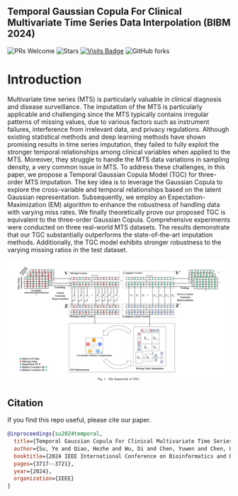 ## Temporal Gaussian Copula For Clinical Multivariate Time Series Data Interpolation (BIBM 2024)


![PRs Welcome](https://img.shields.io/badge/PRs-Welcome-green) 
![Stars](https://img.shields.io/github/stars/MVL-Lab/TGC-MTS)
[![Visits Badge](https://badges.pufler.dev/visits/MVL-Lab/TGC-MTS)](https://badges.pufler.dev/visits/MVL-Lab/SigRL)
![GitHub forks](https://img.shields.io/github/forks/MVL-Lab/TGC-MTS?color=blue&label=Forks) 


# Introduction
Multivariate time series (MTS) is particularly valuable in clinical diagnosis and disease surveillance. The imputation of the MTS is particularly applicable and challenging since the MTS typically contains irregular patterns of missing values, due to various factors such as instrument failures, interference from irrelevant data, and privacy regulations. Although existing statistical methods and deep learning methods have shown promising results in time series imputation, they failed to fully exploit the stronger temporal relationships among clinical variables when applied to the MTS. Moreover, they struggle to handle the MTS data variations in sampling density, a very common issue in MTS. To address these challenges, in this paper, we propose a Temporal Gaussian Copula Model (TGC) for three-order MTS imputation. The key idea is to leverage the Gaussian Copula to explore the cross-variable and temporal relationships based on the latent Gaussian representation. 
Subsequently, we employ an Expectation-Maximization (EM) algorithm to enhance the robustness of handling data with varying miss rates.  We finally theoretically prove our proposed TGC is equivalent to the three-order Gaussian Copula. Comprehensive experiments were conducted on three real-world MTS datasets. The results demonstrate that our TGC substantially outperforms the state-of-the-art imputation methods. Additionally, the TGC model exhibits stronger robustness to the varying missing ratios in the test dataset.



![method](framework.png)







## Citation
If you find this repo useful, please cite our paper.

```bibtex
@inproceedings{su2024temporal,
  title={Temporal Gaussian Copula For Clinical Multivariate Time Series Data Imputation},
  author={Su, Ye and Qiao, Hezhe and Wu, Di and Chen, Yuwen and Chen, Lin},
  booktitle={2024 IEEE International Conference on Bioinformatics and Biomedicine (BIBM)},
  pages={3717--3721},
  year={2024},
  organization={IEEE}
}
```
